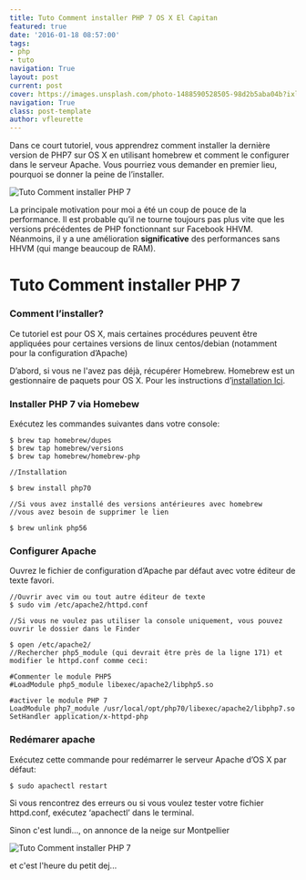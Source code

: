 ```yaml
---
title: Tuto Comment installer PHP 7 OS X El Capitan
featured: true
date: '2016-01-18 08:57:00'
tags:
- php
- tuto
navigation: True
layout: post
current: post
cover: https://images.unsplash.com/photo-1488590528505-98d2b5aba04b?ixlib=rb-0.3.5&q=80&fm=jpg&crop=entropy&cs=tinysrgb&w=1080&fit=max&s=278085b2f7e71c40d0bd45a0e1fc06df
navigation: True
class: post-template
author: vfleurette
---
```



Dans ce court tutoriel, vous apprendrez comment installer la dernière version de PHP7 sur OS X en utilisant homebrew et comment le configurer dans le serveur Apache.
Vous pourriez vous demander en premier lieu, pourquoi se donner la peine de l’installer.

![Tuto Comment installer PHP 7](https://i.giphy.com/OY4dDgEBdTjy0.gif) 

La principale motivation pour moi a été un coup de pouce de la performance. Il est probable qu’il ne tourne toujours pas plus vite que les versions précédentes de PHP fonctionnant sur Facebook HHVM. Néanmoins, il y a une amélioration **significative** des performances sans HHVM (qui mange beaucoup de RAM).

# Tuto Comment installer PHP 7
 
### Comment l’installer?

Ce tutoriel est pour OS X, mais certaines procédures peuvent être appliquées pour certaines versions de linux centos/debian (notamment pour la configuration d’Apache)

D’abord, si vous ne l'avez pas déjà, récupérer Homebrew.
Homebrew est un gestionnaire de paquets pour OS X. Pour les instructions d’[installation Ici](https://brew.sh/).

### Installer PHP 7 via Homebew

Exécutez les commandes suivantes dans votre console:

    $ brew tap homebrew/dupes
    $ brew tap homebrew/versions
    $ brew tap homebrew/homebrew-php
    
    //Installation

    $ brew install php70

    //Si vous avez installé des versions antérieures avec homebrew
    //vous avez besoin de supprimer le lien

    $ brew unlink php56

### Configurer Apache

Ouvrez le fichier de configuration d’Apache par défaut avec votre éditeur de texte favori.

    //Ouvrir avec vim ou tout autre éditeur de texte
    $ sudo vim /etc/apache2/httpd.conf

    //Si vous ne voulez pas utiliser la console uniquement, vous pouvez ouvrir le dossier dans le Finder

    $ open /etc/apache2/
    //Rechercher php5_module (qui devrait être près de la ligne 171) et modifier le httpd.conf comme ceci:

    #Commenter le module PHP5
    #LoadModule php5_module libexec/apache2/libphp5.so

    #activer le module PHP 7
    LoadModule php7_module /usr/local/opt/php70/libexec/apache2/libphp7.so
    SetHandler application/x-httpd-php


### Redémarer apache

Exécutez cette commande pour redémarrer le serveur Apache d’OS X par défaut:

    $ sudo apachectl restart

Si vous rencontrez des erreurs ou si vous voulez tester votre fichier httpd.conf, exécutez ‘apachectl’ dans le terminal.

Sinon c'est lundi..., on annonce de la neige sur Montpellier

![Tuto Comment installer PHP 7](https://i.giphy.com/NhcmPmXRUUbAY.gif) 

et c'est l'heure du petit dej...

